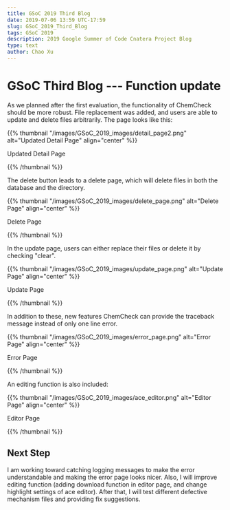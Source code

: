 ```yaml
---
title: GSoC 2019 Third Blog
date: 2019-07-06 13:59 UTC-17:59
slug: GSoC_2019_Third_Blog
tags: GSoC 2019
description: 2019 Google Summer of Code Cnatera Project Blog
type: text
author: Chao Xu
---
```


# GSoC Third Blog --- Function update

As we planned after the first evaluation, the functionality of ChemCheck should be more robust. File replacement was added, and users are able to
update and delete files arbitrarily. The page looks like this:

{{% thumbnail "/images/GSoC_2019_images/detail_page2.png" alt="Updated Detail Page" align="center" %}}

Updated Detail Page

{{% /thumbnail %}}

The delete button leads to a delete page, which will delete files in both the database and the directory.

{{% thumbnail "/images/GSoC_2019_images/delete_page.png" alt="Delete Page" align="center" %}}

Delete Page

{{% /thumbnail %}}

In the update page, users can either replace their files or delete it by checking "clear". 

{{% thumbnail "/images/GSoC_2019_images/update_page.png" alt="Update Page" align="center" %}}

Update Page

{{% /thumbnail %}}

In addition to these, new features ChemCheck can provide the traceback message instead of only one line error.

{{% thumbnail "/images/GSoC_2019_images/error_page.png" alt="Error Page" align="center" %}}

Error Page

{{% /thumbnail %}}

An editing function is also included:

{{% thumbnail "/images/GSoC_2019_images/ace_editor.png" alt="Editor Page" align="center" %}}

Editor Page

{{% /thumbnail %}}

## Next Step

I am working toward catching logging messages to make the error understandable and making the error page looks nicer. Also, I will improve editing function (adding download function in editor page, and change highlight settings of ace editor).  After that, I will test different
defective mechanism files and providing fix suggestions.
